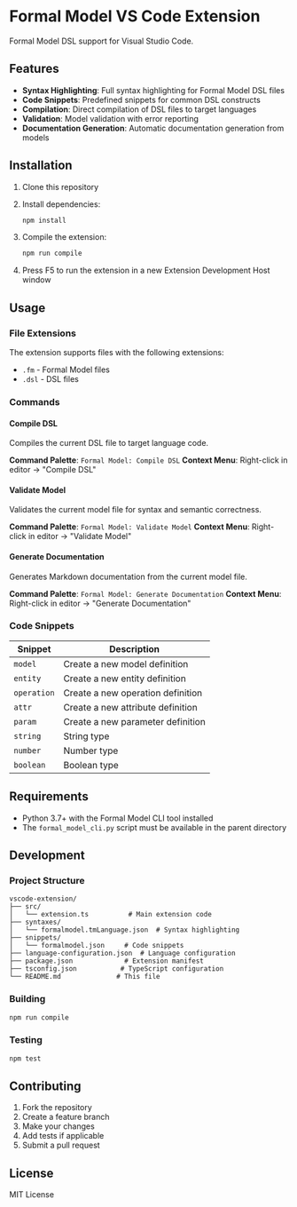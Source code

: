 # Formal Model VS Code Extension

Formal Model DSL support for Visual Studio Code.

## Features

- **Syntax Highlighting**: Full syntax highlighting for Formal Model DSL files
- **Code Snippets**: Predefined snippets for common DSL constructs
- **Compilation**: Direct compilation of DSL files to target languages
- **Validation**: Model validation with error reporting
- **Documentation Generation**: Automatic documentation generation from models

## Installation

1. Clone this repository
2. Install dependencies:

   ```bash
   npm install
   ```

3. Compile the extension:

   ```bash
   npm run compile
   ```

4. Press F5 to run the extension in a new Extension Development Host window

## Usage

### File Extensions

The extension supports files with the following extensions:

- `.fm` - Formal Model files
- `.dsl` - DSL files

### Commands

#### Compile DSL

Compiles the current DSL file to target language code.

**Command Palette**: `Formal Model: Compile DSL`
**Context Menu**: Right-click in editor → "Compile DSL"

#### Validate Model

Validates the current model file for syntax and semantic correctness.

**Command Palette**: `Formal Model: Validate Model`
**Context Menu**: Right-click in editor → "Validate Model"

#### Generate Documentation

Generates Markdown documentation from the current model file.

**Command Palette**: `Formal Model: Generate Documentation`
**Context Menu**: Right-click in editor → "Generate Documentation"

### Code Snippets

| Snippet | Description |
|---------|-------------|
| `model` | Create a new model definition |
| `entity` | Create a new entity definition |
| `operation` | Create a new operation definition |
| `attr` | Create a new attribute definition |
| `param` | Create a new parameter definition |
| `string` | String type |
| `number` | Number type |
| `boolean` | Boolean type |

## Requirements

- Python 3.7+ with the Formal Model CLI tool installed
- The `formal_model_cli.py` script must be available in the parent directory

## Development

### Project Structure

```text
vscode-extension/
├── src/
│   └── extension.ts          # Main extension code
├── syntaxes/
│   └── formalmodel.tmLanguage.json  # Syntax highlighting
├── snippets/
│   └── formalmodel.json     # Code snippets
├── language-configuration.json  # Language configuration
├── package.json             # Extension manifest
├── tsconfig.json           # TypeScript configuration
└── README.md              # This file
```

### Building

```bash
npm run compile
```

### Testing

```bash
npm test
```

## Contributing

1. Fork the repository
2. Create a feature branch
3. Make your changes
4. Add tests if applicable
5. Submit a pull request

## License

MIT License
